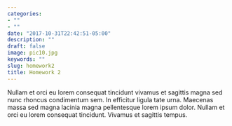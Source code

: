 ```yaml
---
categories:
- ""
- ""
date: "2017-10-31T22:42:51-05:00"
description: ""
draft: false
image: pic10.jpg
keywords: ""
slug: homework2
title: Homework 2
---
```


Nullam et orci eu lorem consequat tincidunt vivamus et sagittis magna sed nunc rhoncus condimentum sem. In efficitur ligula tate urna. Maecenas massa sed magna lacinia magna pellentesque lorem ipsum dolor. Nullam et orci eu lorem consequat tincidunt. Vivamus et sagittis tempus.